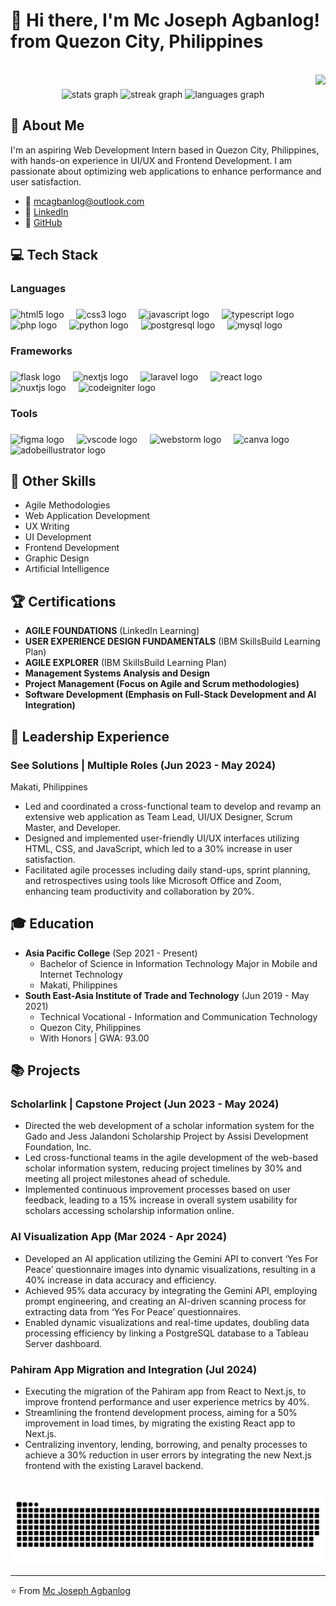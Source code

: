 <h1 align="left">👋 Hi there, I'm Mc Joseph Agbanlog! from Quezon City, Philippines</h1>

<br clear="both">

<img align="right" height="100" src="https://imgflip.com/gif/8y5m39"  />

###

<div align="center">
  <img src="https://github-readme-stats.vercel.app/api?username=EmsiJoseph&hide_title=true&hide_rank=false&show_icons=true&include_all_commits=true&count_private=true&disable_animations=false&theme=nightowl&locale=en&hide_border=true" height="150" alt="stats graph"  />
  <img src="https://streak-stats.demolab.com?user=EmsiJoseph&locale=en&mode=daily&theme=nightowl&hide_border=true&border_radius=5" height="150" alt="streak graph"  />
  <img src="https://github-readme-stats.vercel.app/api/top-langs?username=EmsiJoseph&locale=en&hide_title=true&layout=compact&card_width=320&langs_count=5&theme=nightowl&hide_border=true" height="150" alt="languages graph"  />
</div>

## 🚀 About Me
I'm an aspiring Web Development Intern based in Quezon City, Philippines, with hands-on experience in UI/UX and Frontend Development. I am passionate about optimizing web applications to enhance performance and user satisfaction.

- 📧 mcagbanlog@outlook.com
- 💼 [LinkedIn](https://www.linkedin.com/in/mcagbanlog/)
- 🔗 [GitHub](https://github.com/EmsiJoseph)

###

<h2 align="left">💻 Tech Stack</h2>

###

<h3 align="left">Languages</h3>

###

<div align="left">
  <img src="https://skillicons.dev/icons?i=html" height="40" alt="html5 logo"  />
  <img width="12" />
  <img src="https://skillicons.dev/icons?i=css" height="40" alt="css3 logo"  />
  <img width="12" />
  <img src="https://skillicons.dev/icons?i=js" height="40" alt="javascript logo"  />
  <img width="12" />
  <img src="https://skillicons.dev/icons?i=ts" height="40" alt="typescript logo"  />
  <img width="12" />
  <img src="https://cdn.simpleicons.org/php/777BB4" height="40" alt="php logo"  />
  <img width="12" />
  <img src="https://cdn.simpleicons.org/python/3776AB" height="40" alt="python logo"  />
  <img width="12" />
  <img src="https://cdn.jsdelivr.net/gh/devicons/devicon/icons/postgresql/postgresql-original.svg" height="40" alt="postgresql logo"  />
  <img width="12" />
  <img src="https://skillicons.dev/icons?i=mysql" height="40" alt="mysql logo"  />
</div>

###

<h3 align="left">Frameworks</h3>

###

<div align="left">
  <img src="https://skillicons.dev/icons?i=flask" height="40" alt="flask logo"  />
  <img width="12" />
  <img src="https://skillicons.dev/icons?i=nextjs" height="40" alt="nextjs logo"  />
  <img width="12" />
  <img src="https://skillicons.dev/icons?i=laravel" height="40" alt="laravel logo"  />
  <img width="12" />
  <img src="https://skillicons.dev/icons?i=react" height="40" alt="react logo"  />
  <img width="12" />
  <img src="https://skillicons.dev/icons?i=nuxtjs" height="40" alt="nuxtjs logo"  />
  <img width="12" />
  <img src="https://cdn.simpleicons.org/codeigniter/EF4223" height="40" alt="codeigniter logo"  />
</div>

###

<h3 align="left">Tools</h3>

###

<div align="left">
  <img src="https://skillicons.dev/icons?i=figma" height="40" alt="figma logo"  />
  <img width="12" />
  <img src="https://cdn.jsdelivr.net/gh/devicons/devicon/icons/vscode/vscode-original.svg" height="40" alt="vscode logo"  />
  <img width="12" />
  <img src="https://cdn.jsdelivr.net/gh/devicons/devicon/icons/webstorm/webstorm-original.svg" height="40" alt="webstorm logo"  />
  <img width="12" />
  <img src="https://cdn.jsdelivr.net/gh/devicons/devicon/icons/canva/canva-original.svg" height="40" alt="canva logo"  />
  <img width="12" />
  <img src="https://skillicons.dev/icons?i=ai" height="40" alt="adobeillustrator logo"  />
</div>

## 🔧 Other Skills
- Agile Methodologies
- Web Application Development
- UX Writing
- UI Development
- Frontend Development
- Graphic Design
- Artificial Intelligence

## 🏆 Certifications
- **AGILE FOUNDATIONS** (LinkedIn Learning)
- **USER EXPERIENCE DESIGN FUNDAMENTALS** (IBM SkillsBuild Learning Plan)
- **AGILE EXPLORER** (IBM SkillsBuild Learning Plan)
- **Management Systems Analysis and Design**
- **Project Management (Focus on Agile and Scrum methodologies)**
- **Software Development (Emphasis on Full-Stack Development and AI Integration)**

## 💼 Leadership Experience

### See Solutions | Multiple Roles (Jun 2023 - May 2024)
Makati, Philippines
- Led and coordinated a cross-functional team to develop and revamp an extensive web application as Team Lead, UI/UX Designer, Scrum Master, and Developer.
- Designed and implemented user-friendly UI/UX interfaces utilizing HTML, CSS, and JavaScript, which led to a 30% increase in user satisfaction.
- Facilitated agile processes including daily stand-ups, sprint planning, and retrospectives using tools like Microsoft Office and Zoom, enhancing team productivity and collaboration by 20%.

## 🎓 Education
- **Asia Pacific College** (Sep 2021 - Present)
  - Bachelor of Science in Information Technology Major in Mobile and Internet Technology
  - Makati, Philippines
- **South East-Asia Institute of Trade and Technology** (Jun 2019 - May 2021)
  - Technical Vocational - Information and Communication Technology
  - Quezon City, Philippines
  - With Honors | GWA: 93.00

## 📚 Projects

### Scholarlink | Capstone Project (Jun 2023 - May 2024)
- Directed the web development of a scholar information system for the Gado and Jess Jalandoni Scholarship Project by Assisi Development Foundation, Inc.
- Led cross-functional teams in the agile development of the web-based scholar information system, reducing project timelines by 30% and meeting all project milestones ahead of schedule.
- Implemented continuous improvement processes based on user feedback, leading to a 15% increase in overall system usability for scholars accessing scholarship information online.

### AI Visualization App (Mar 2024 - Apr 2024)
- Developed an AI application utilizing the Gemini API to convert ‘Yes For Peace’ questionnaire images into dynamic visualizations, resulting in a 40% increase in data accuracy and efficiency.
- Achieved 95% data accuracy by integrating the Gemini API, employing prompt engineering, and creating an AI-driven scanning process for extracting data from ‘Yes For Peace’ questionnaires.
- Enabled dynamic visualizations and real-time updates, doubling data processing efficiency by linking a PostgreSQL database to a Tableau Server dashboard.

### Pahiram App Migration and Integration (Jul 2024)
- Executing the migration of the Pahiram app from React to Next.js, to improve frontend performance and user experience metrics by 40%.
- Streamlining the frontend development process, aiming for a 50% improvement in load times, by migrating the existing React app to Next.js.
- Centralizing inventory, lending, borrowing, and penalty processes to achieve a 30% reduction in user errors by integrating the new Next.js frontend with the existing Laravel backend.

###

<br clear="both">

<img src="https://raw.githubusercontent.com/EmsiJoseph/EmsiJoseph/output/snake.svg" alt="Snake animation" />

---

⭐️ From [Mc Joseph Agbanlog](https://github.com/EmsiJoseph)
